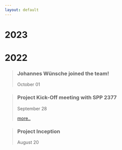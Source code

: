 ```yaml
---
layout: default
---
```


# 2023

# 2022

>### Johannes Wünsche joined the team!
>October 01
>

>### Project Kick-Off meeting with SPP 2377
>September 28
>
>[more..](https://spp2377.uos.de/allgemein/spp-2377-starts-with-kick-off-meeting-in-dresden/)


>### Project Inception
>August 20 

